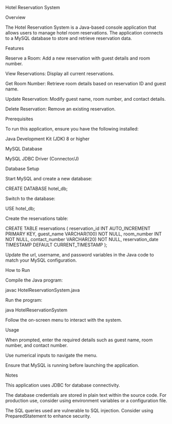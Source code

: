 Hotel Reservation System

Overview

The Hotel Reservation System is a Java-based console application that allows users to manage hotel room reservations. The application connects to a MySQL database to store and retrieve reservation data.

Features

Reserve a Room: Add a new reservation with guest details and room number.

View Reservations: Display all current reservations.

Get Room Number: Retrieve room details based on reservation ID and guest name.

Update Reservation: Modify guest name, room number, and contact details.

Delete Reservation: Remove an existing reservation.

Prerequisites

To run this application, ensure you have the following installed:

Java Development Kit (JDK) 8 or higher

MySQL Database

MySQL JDBC Driver (Connector/J)

Database Setup

Start MySQL and create a new database:

CREATE DATABASE hotel_db;

Switch to the database:

USE hotel_db;

Create the reservations table:

CREATE TABLE reservations (
    reservation_id INT AUTO_INCREMENT PRIMARY KEY,
    guest_name VARCHAR(100) NOT NULL,
    room_number INT NOT NULL,
    contact_number VARCHAR(20) NOT NULL,
    reservation_date TIMESTAMP DEFAULT CURRENT_TIMESTAMP
);

Update the url, username, and password variables in the Java code to match your MySQL configuration.

How to Run

Compile the Java program:

javac HotelReservationSystem.java

Run the program:

java HotelReservationSystem

Follow the on-screen menu to interact with the system.

Usage

When prompted, enter the required details such as guest name, room number, and contact number.

Use numerical inputs to navigate the menu.

Ensure that MySQL is running before launching the application.

Notes

This application uses JDBC for database connectivity.

The database credentials are stored in plain text within the source code. For production use, consider using environment variables or a configuration file.

The SQL queries used are vulnerable to SQL injection. Consider using PreparedStatement to enhance security.
